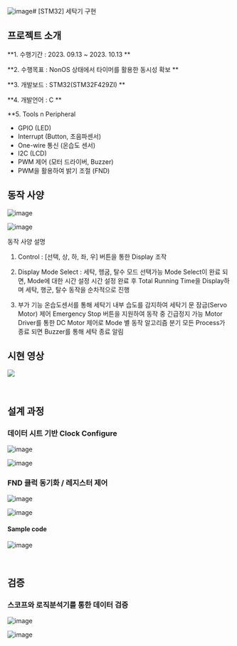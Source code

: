 ![image](https://github.com/user-attachments/assets/428aed66-f78c-438a-93ad-875fb8eb5a4c)# [STM32] 세탁기 구현

## 프로젝트 소개

**1. 수행기간 : 2023. 09.13 ~ 2023. 10.13 **

**2. 수행목표 : NonOS 상태에서 타이머를 활용한 동시성 확보 **
  
**3. 개발보드 : STM32(STM32F429ZI)  **

**4. 개발언어 : C  **

**5. Tools n Peripheral
- GPIO (LED)
- Interrupt (Button, 초음파센서)
- One-wire 통신 (온습도 센서)
- I2C (LCD)
- PWM 제어 (모터 드라이버, Buzzer)
- PWM을 활용하여 밝기 조절 (FND)

## 동작 사양
![image](https://github.com/user-attachments/assets/5ffc61c5-bc7f-4926-956b-727b04119ef4)

![image](https://github.com/user-attachments/assets/14bf5e6b-7f0f-4d87-bd5e-8fb0e26d08db)

동작 사양 설명

  1. Control
   : [선택, 상, 하, 좌, 우] 버튼을 통한 Display 조작

  2. Display
Mode Select : 세탁, 헹굼, 탈수 모드 선택가능
Mode Select이 완료 되면, Mode에 대한 시간 설정
시간 설정 완료 후 Total Running Time을 Display하며 세탁, 행군, 탈수 동작을 순차적으로 진행

  3. 부가 기능
온습도센서를 통해 세탁기 내부 습도를 감지하여 세탁기 문 잠금(Servo Motor) 제어
Emergency Stop 버튼을 지원하여 동작 중 긴급정지 가능
Motor Driver를 통한 DC Motor 제어로 Mode 별 동작 알고리즘 분기
모든 Process가 종료 되면 Buzzer를 통해 세탁 종료 알림


## 시현 영상
[![](https://img.youtube.com/vi/lyeTFwmIuKs/0.jpg)](https://youtu.be/lyeTFwmIuKs?t=0s)

<br>


## 설계 과정
### 데이터 시트 기반 Clock Configure
![image](https://github.com/user-attachments/assets/7745b4f7-67c7-4f79-87ae-e7375e31e378)

![image](https://github.com/user-attachments/assets/24602ecd-061e-4d77-ba5a-2d272f9c9d80)

### FND 클럭 동기화 / 레지스터 제어
![image](https://github.com/user-attachments/assets/850686ae-5a76-419d-8c7e-e47b9f342bfb)

![image](https://github.com/user-attachments/assets/a286d7ed-17e5-44a4-ab83-9891efb62faf)

#### Sample code
![image](https://github.com/user-attachments/assets/3bff5cc3-f40c-4186-ae26-c1eb7d92b49e)


<br>


## 검증
### 스코프와 로직분석기를 통한 데이터 검증
![image](https://github.com/user-attachments/assets/039a4b6e-5edb-4f8f-876e-159ee6bed3dd)

![image](https://github.com/user-attachments/assets/54c102a3-eced-4ec3-aead-9c9d7e2ff5b7)


<br>
